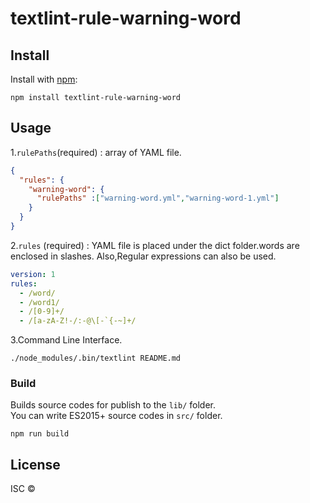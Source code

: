 # textlint-rule-warning-word


## Install

Install with [npm](https://www.npmjs.com/):

    npm install textlint-rule-warning-word

## Usage

1.`rulePaths`(required) : array of YAML file.

```json
{
  "rules": {
    "warning-word": {
      "rulePaths" :["warning-word.yml","warning-word-1.yml"]
    }
  }
}
```

2.`rules` (required) : YAML file is placed under the dict folder.words are enclosed in slashes. Also,Regular expressions can also be used.

```yaml
version: 1
rules:
  - /word/
  - /word1/
  - /[0-9]+/
  - /[a-zA-Z!-/:-@\[-`{-~]+/
```

3.Command Line Interface. 

```
./node_modules/.bin/textlint README.md
```

### Build

Builds source codes for publish to the `lib/` folder.   
You can write ES2015+ source codes in `src/` folder.

    npm run build

## License

ISC © 
